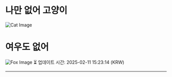 
# 나만 없어 고양이

![Cat Image](https://cdn2.thecatapi.com/images/MTk3OTQ4Ng.jpg)

# 여우도 없어
![Fox Image](https://randomfox.ca/images/57.jpg)
⏳ 업데이트 시간: 2025-02-11 15:23:14 (KRW)

---
